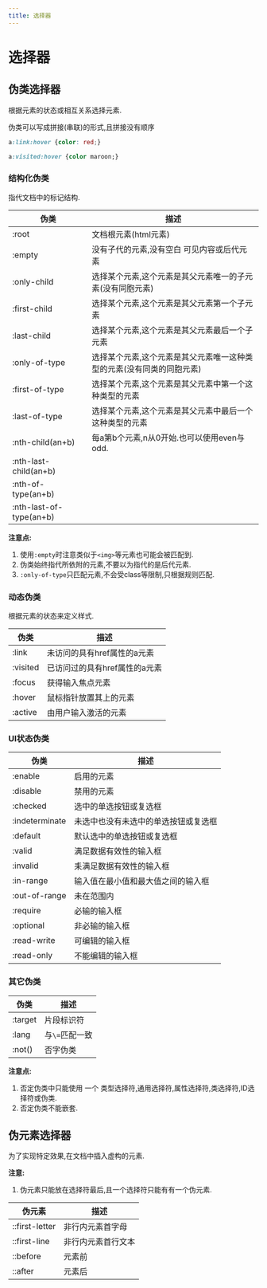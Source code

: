 ```yaml
---
title: 选择器
---
```


# 选择器

## 伪类选择器

根据元素的状态或相互关系选择元素.

伪类可以写成拼接(串联)的形式,且拼接没有顺序

```css
a:link:hover {color: red;}

a:visited:hover {color maroon;}
```

### 结构化伪类

指代文档中的标记结构.

伪类|描述
---|---
:root|文档根元素(html元素)
:empty|没有子代的元素,没有空白 可见内容或后代元素
:only-child|选择某个元素,这个元素是其父元素唯一的子元素(没有同胞元素)
:first-child|选择某个元素,这个元素是其父元素第一个子元素
:last-child|选择某个元素,这个元素是其父元素最后一个子元素
:only-of-type|选择某个元素,这个元素是其父元素唯一这种类型的元素(没有同类的同胞元素)
:first-of-type|选择某个元素,这个元素是其父元素中第一个这种类型的元素
:last-of-type|选择某个元素,这个元素是其父元素中最后一个这种类型的元素
:nth-child(an+b)|每a第b个元素,n从0开始.也可以使用even与odd.
:nth-last-child(an+b)|
:nth-of-type(an+b)|
:nth-last-of-type(an+b)|
**注意点:**
1. 使用`:empty`时注意类似于`<img>`等元素也可能会被匹配到.
2. 伪类始终指代所依附的元素,不要以为指代的是后代元素.
3. `:only-of-type`只匹配元素,不会受class等限制,只根据规则匹配.

### 动态伪类

根据元素的状态来定义样式.

伪类|描述
---|---
:link|未访问的具有href属性的a元素
:visited|已访问过的具有href属性的a元素
:focus|获得输入焦点元素
:hover|鼠标指针放置其上的元素
:active|由用户输入激活的元素

### UI状态伪类

伪类|描述
---|---
:enable|启用的元素
:disable|禁用的元素
:checked|选中的单选按钮或复选框
:indeterminate|未选中也没有未选中的单选按钮或复选框
:default|默认选中的单选按钮或复选框
:valid|满足数据有效性的输入框
:invalid|耒满足数据有效性的输入框
:in-range|输入值在最小值和最大值之间的输入框
:out-of-range|未在范围内
:require|必输的输入框
:optional|非必输的输入框
:read-write|可编辑的输入框
:read-only|不能编辑的输入框

### 其它伪类

伪类|描述
---|---
:target|片段标识符
:lang|与`\=`匹配一致
:not()|否字伪类

**注意点:**
1. 否定伪类中只能使用  一个 类型选择符,通用选择符,属性选择符,类选择符,ID选择符或伪类.
2. 否定伪类不能嵌套.

## 伪元素选择器

为了实现特定效果,在文档中插入虚构的元素.

**注意:**

1. 伪元素只能放在选择符最后,且一个选择符只能有有一个伪元素.

伪元素|描述
---|---
::first-letter|非行内元素首字母
::first-line|非行内元素首行文本
::before|元素前
::after|元素后